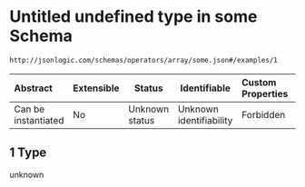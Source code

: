 # Untitled undefined type in some Schema

```txt
http://jsonlogic.com/schemas/operators/array/some.json#/examples/1
```




| Abstract            | Extensible | Status         | Identifiable            | Custom Properties | Additional Properties | Access Restrictions | Defined In                                                      |
| :------------------ | ---------- | -------------- | ----------------------- | :---------------- | --------------------- | ------------------- | --------------------------------------------------------------- |
| Can be instantiated | No         | Unknown status | Unknown identifiability | Forbidden         | Allowed               | none                | [some.json\*](operators/array/some.json "open original schema") |

## 1 Type

unknown
